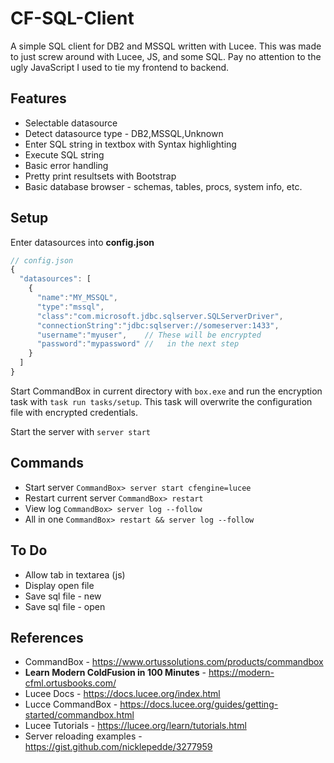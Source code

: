 # CF-SQL-Client

A simple SQL client for DB2 and MSSQL written with Lucee.
This was made to just screw around with Lucee, JS, and some SQL.
Pay no attention to the ugly JavaScript I used to tie my frontend to backend.


## Features
* Selectable datasource
* Detect datasource type - DB2,MSSQL,Unknown
* Enter SQL string in textbox with Syntax highlighting
* Execute SQL string
* Basic error handling
* Pretty print resultsets with Bootstrap
* Basic database browser - schemas, tables, procs, system info, etc.


## Setup
Enter datasources into **config.json**
```javascript
// config.json
{
  "datasources": [
    {
      "name":"MY_MSSQL",
      "type":"mssql",
      "class":"com.microsoft.jdbc.sqlserver.SQLServerDriver",
      "connectionString":"jdbc:sqlserver://someserver:1433",
      "username":"myuser",    // These will be encrypted
      "password":"mypassword" //   in the next step
    }
  ]
}
```

Start CommandBox in current directory with ```box.exe``` and run the encryption task with ```task run tasks/setup```.
This task will overwrite the configuration file with encrypted credentials.

Start the server with ```server start```


## Commands
* Start server ```CommandBox> server start cfengine=lucee```
* Restart current server ```CommandBox> restart```
* View log ```CommandBox> server log --follow```
* All in one ```CommandBox> restart && server log --follow```


## To Do
* Allow tab in textarea (js)
* Display open file
* Save sql file - new
* Save sql file - open


## References
* CommandBox - https://www.ortussolutions.com/products/commandbox
* **Learn Modern ColdFusion in 100 Minutes** - https://modern-cfml.ortusbooks.com/
* Lucee Docs - https://docs.lucee.org/index.html
* Lucce CommandBox - https://docs.lucee.org/guides/getting-started/commandbox.html
* Lucee Tutorials - https://lucee.org/learn/tutorials.html
* Server reloading examples - https://gist.github.com/nicklepedde/3277959

